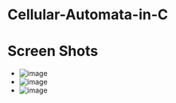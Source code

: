 # Cellular-Automata-in-C

# Screen Shots

- ![image](https://user-images.githubusercontent.com/33639948/68188210-b4458b80-ffb9-11e9-86f4-9e74f8c9ed2b.png)
- ![image](https://user-images.githubusercontent.com/33639948/68192499-74cf6d00-ffc2-11e9-9c46-068cd782782b.png)
- ![image](https://user-images.githubusercontent.com/33639948/68192504-76009a00-ffc2-11e9-8924-c08034f76586.png)
